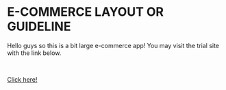 <h1>E-COMMERCE LAYOUT OR GUIDELINE</h1>

<p>Hello guys so this is a bit large e-commerce app! You may visit the trial site with the link below.</p>
</br>
<p><a href="https://gogadgets-shop.herokuapp.com/" target="_blank">Click here!</a></p>

